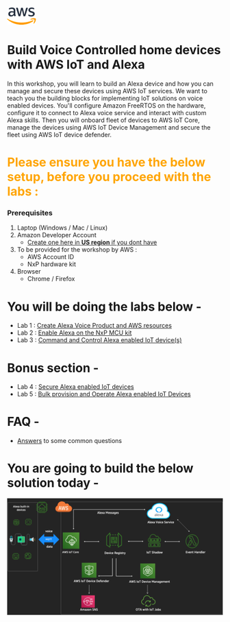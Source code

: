 ![alt text](./images/aws_logo.png)

# Build Voice Controlled home devices with AWS IoT and Alexa 

In this workshop, you will learn to build an Alexa device and how you can manage and secure these devices using AWS IoT services. We want to teach you the building blocks for implementing IoT solutions on voice enabled devices. You'll configure Amazon FreeRTOS on the hardware, configure it to connect to Alexa voice service and interact with custom Alexa skills. Then you will onboard fleet of devices to AWS IoT Core, manage the devices using AWS IoT Device Management and secure the fleet using AWS IoT device defender. 


# <span style="color:orange">Please ensure you have the below setup, before you proceed with the labs :</span>

### Prerequisites 

1. Laptop (Windows / Mac / Linux)
2. Amazon Developer Account
    - [Create one here in **US region** if you dont have](https://developer.amazon.com/login.html) 
3. To be provided for the workshop by AWS :
    - AWS Account ID  
    - NxP hardware kit 
4. Browser 
    - Chrome / Firefox

<!-- ### Software on the laptop
1. Serial terminal - Click the below links for instructions
    -   Mac -  [screen](./instructions/serial.md)    
    -   Windows - [putty](./instructions/serial.md)
    -   Linux -  [minicom](./instructions/serial.md) 

<span style="color:brown">**Once you are done with the setup above , please start with Lab1.** </span> -->

# You will be doing the labs below  -

- Lab 1 : [Create Alexa Voice Product and AWS resources](./instructions/lab1.md)
- Lab 2 : [Enable Alexa on the NxP MCU kit](./instructions/lab2.md)
- Lab 3 : [Command and Control Alexa enabled IoT device(s)](./instructions/lab3.md)

# Bonus section - 
- Lab 4 : [Secure Alexa enabled IoT devices](./instructions/lab4.md)
- Lab 5 : [Bulk provision and Operate Alexa enabled IoT Devices](./instructions/lab5.md)

# FAQ  - 
- [Answers](./instructions/faq.md) to some common questions

# You are going to build the below solution today -

![alt text](./images/architecture.png)

